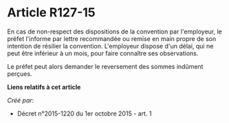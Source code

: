 # Article R127-15

En cas de non-respect des dispositions de la convention par l'employeur, le préfet l'informe par lettre recommandée ou remise
en main propre de son intention de résilier la convention. L'employeur dispose d'un délai, qui ne peut être inférieur à un
mois, pour faire connaître ses observations. 

Le préfet peut alors demander le reversement des sommes indûment perçues.

**Liens relatifs à cet article**

_Créé par_:

  - Décret n°2015-1220 du 1er octobre 2015 - art. 1
